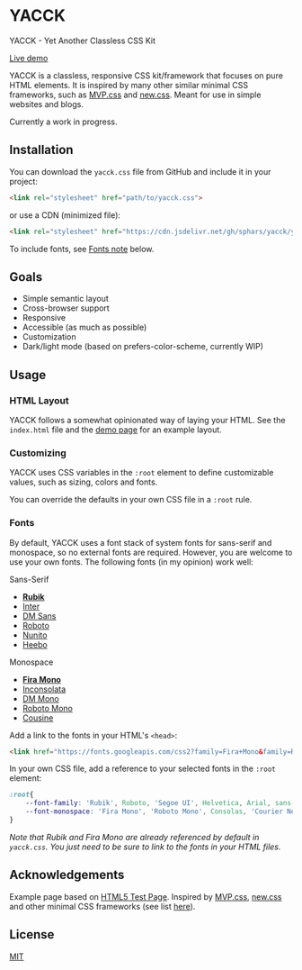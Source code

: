 # YACCK
YACCK - Yet Another Classless CSS Kit  

[Live demo](https://sphars.github.io/yacck/)  

YACCK is a classless, responsive CSS kit/framework that focuses on pure HTML elements. It is inspired by many other similar minimal CSS frameworks, such as [MVP.css](https://github.com/andybrewer/mvp) and [new.css](https://github.com/xz/new.css). Meant for use in simple websites and blogs.

Currently a work in progress.

## Installation
You can download the `yacck.css` file from GitHub and include it in your project:
```html
<link rel="stylesheet" href="path/to/yacck.css">
```
 or use a CDN (minimized file):
```html
<link rel="stylesheet" href="https://cdn.jsdelivr.net/gh/sphars/yacck/yacck.min.css">
```
To include fonts, see [Fonts note](#fonts) below.

## Goals
* Simple semantic layout
* Cross-browser support
* Responsive
* Accessible (as much as possible)
* Customization
* Dark/light mode (based on prefers-color-scheme, currently WIP)

## Usage

### HTML Layout
YACCK follows a somewhat opinionated way of laying your HTML. See the `index.html` file and the [demo page](https://sphars.github.io/yacck/) for an example layout.

### Customizing
YACCK uses CSS variables in the `:root` element to define customizable values, such as sizing, colors and fonts.  

You can override the defaults in your own CSS file in a `:root` rule. 

### Fonts
By default, YACCK uses a font stack of system fonts for sans-serif and monospace, so no external fonts are required. However, you are welcome to use your own fonts. The following fonts (in my opinion) work well:

Sans-Serif
* [**Rubik**](https://fonts.google.com/specimen/Rubik)
* [Inter](https://fonts.google.com/specimen/Inter)
* [DM Sans](https://fonts.google.com/specimen/DM+Sans)
* [Roboto](https://fonts.google.com/specimen/Roboto)
* [Nunito](https://fonts.google.com/specimen/Nunito)
* [Heebo](https://fonts.google.com/specimen/Heebo)

Monospace
* [**Fira Mono**](https://fonts.google.com/specimen/Fira+Mono)
* [Inconsolata](https://fonts.google.com/specimen/Inconsolata)
* [DM Mono](https://fonts.google.com/specimen/DM+Mono)
* [Roboto Mono](https://fonts.google.com/specimen/Roboto+Mono)
* [Cousine](https://fonts.google.com/specimen/Cousine)

Add a link to the fonts in your HTML's `<head>`:

```html
<link href="https://fonts.googleapis.com/css2?family=Fira+Mono&family=Rubik&display=swap" rel="stylesheet">
```

In your own CSS file, add a reference to your selected fonts in the `:root` element:

```css
:root{
    --font-family: 'Rubik', Roboto, 'Segoe UI', Helvetica, Arial, sans-serif;
    --font-monospace: 'Fira Mono', 'Roboto Mono', Consolas, 'Courier New', Courier, monospace;
}
```

*Note that Rubik and Fira Mono are already referenced by default in `yacck.css`. You just need to be sure to link to the fonts in your HTML files.*

## Acknowledgements
Example page based on [HTML5 Test Page](https://github.com/cbracco/html5-test-page). Inspired by [MVP.css](https://github.com/andybrewer/mvp), [new.css](https://github.com/xz/new.css) and other minimal CSS frameworks (see list [here](https://github.com/dohliam/dropin-minimal-css)).

## License
[MIT](/LICENSE) 